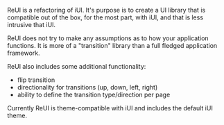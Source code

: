 ReUI is a refactoring of iUI.  It's purpose is to create a UI library that is compatible out of the box, for the most part, with iUI, and that is less intrusive that iUI.  

ReUI does not try to make any assumptions as to how your application functions.  It is more of a "transition" library than a full fledged application framework.

ReUI also includes some additional functionality:
* flip transition
* directionality for transitions (up, down, left, right)
* ability to define the transition type/direction per page

Currently ReUI is theme-compatible with iUI and includes the default iUI theme.